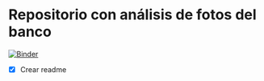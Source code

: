 Repositorio con análisis de fotos del banco
===========================================
[![Binder](https://mybinder.org/badge_logo.svg)](https://mybinder.org/v2/gh/mariohenao/Analisis_BanRep/master)

- [x] Crear readme
